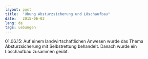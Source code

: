 ```yaml
---
layout: post
title:  "Übung Absturzsicherung und Löschaufbau"
date:   2015-06-03
lang: de
tags: uebungen
---
```


01.06.15: Auf einem landwirtschaftlichen Anwesen wurde das Thema Absturzsicherung mit Selbstrettung behandelt. Danach wurde ein Löschaufbau zusammen geübt.

